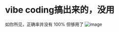 # vibe coding搞出来的，没用

如你所见，正确率并没有 100% 但够用了
![image](https://github.com/user-attachments/assets/ffb585ad-2f7a-4b43-af82-db9a818d6cfb)
